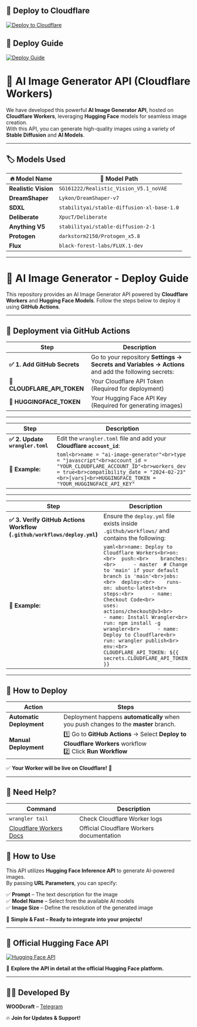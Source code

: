 ## 🚀 Deploy to Cloudflare

[![Deploy to Cloudflare](https://img.shields.io/badge/🚀_Deploy_to_Cloudflare-F38020?style=for-the-badge&logo=cloudflare&logoColor=white)](https://dash.cloudflare.com/sign-up/workers)

## 📖 Deploy Guide

[![Deploy Guide](https://img.shields.io/badge/📖_Deploy_Guide-000000?style=for-the-badge&logo=github&logoColor=white)](https://filestream-code-generater.pages.dev/ai-api-guide)

# 🚀 AI Image Generator API (Cloudflare Workers)

We have developed this powerful **AI Image Generator API**, hosted on **Cloudflare Workers**, leveraging **Hugging Face** models for seamless image creation.  
With this API, you can generate high-quality images using a variety of **Stable Diffusion** and **AI Models**.

---

## 🏷 Models Used  

| 🔥 Model Name         | 📌 Model Path |
|----------------------|--------------------------------------------|
| **Realistic Vision** | `SG161222/Realistic_Vision_V5.1_noVAE` |
| **DreamShaper**      | `Lykon/DreamShaper-v7`                   |
| **SDXL**            | `stabilityai/stable-diffusion-xl-base-1.0` |
| **Deliberate**       | `XpucT/Deliberate`                        |
| **Anything V5**      | `stabilityai/stable-diffusion-2-1`        |
| **Protogen**         | `darkstorm2150/Protogen_x5.8`             |
| **Flux**            | `black-forest-labs/FLUX.1-dev`            |

---

# 🚀 AI Image Generator - Deploy Guide  

This repository provides an AI Image Generator API powered by **Cloudflare Workers** and **Hugging Face Models**. Follow the steps below to deploy it using **GitHub Actions**.  

---

## 📌 Deployment via GitHub Actions  

| Step | Description |
|------|------------|
| **✅ 1. Add GitHub Secrets** | Go to your repository **Settings → Secrets and Variables → Actions** and add the following secrets: |
| **🔹 CLOUDFLARE_API_TOKEN** | Your Cloudflare API Token (Required for deployment) |
| **🔹 HUGGINGFACE_TOKEN** | Your Hugging Face API Key (Required for generating images) |

---

| Step | Description |
|------|------------|
| **✅ 2. Update `wrangler.toml`** | Edit the `wrangler.toml` file and add your **Cloudflare `account_id`**: |
| **📝 Example:** | ```toml<br>name = "ai-image-generator"<br>type = "javascript"<br>account_id = "YOUR_CLOUDFLARE_ACCOUNT_ID"<br>workers_dev = true<br>compatibility_date = "2024-02-23"<br>[vars]<br>HUGGINGFACE_TOKEN = "YOUR_HUGGINGFACE_API_KEY"``` |

---

| Step | Description |
|------|------------|
| **✅ 3. Verify GitHub Actions Workflow (`.github/workflows/deploy.yml`)** | Ensure the `deploy.yml` file exists inside `.github/workflows/` and contains the following: |
| **📝 Example:** | ```yaml<br>name: Deploy to Cloudflare Workers<br>on:<br>  push:<br>    branches:<br>      - master  # Change to 'main' if your default branch is 'main'<br>jobs:<br>  deploy:<br>    runs-on: ubuntu-latest<br>    steps:<br>      - name: Checkout Code<br>        uses: actions/checkout@v3<br>      - name: Install Wrangler<br>        run: npm install -g wrangler<br>      - name: Deploy to Cloudflare<br>        run: wrangler publish<br>        env:<br>          CLOUDFLARE_API_TOKEN: ${{ secrets.CLOUDFLARE_API_TOKEN }}``` |

---

## 🚀 How to Deploy  

| Action | Steps |
|--------|-------|
| **Automatic Deployment** | Deployment happens **automatically** when you push changes to the **master** branch. |
| **Manual Deployment** | 1️⃣ Go to **GitHub Actions** → Select **Deploy to Cloudflare Workers** workflow <br> 2️⃣ Click **Run Workflow** |

✅ **Your Worker will be live on Cloudflare!** 🎉  

---

## 📌 Need Help?  

| Command | Description |
|---------|------------|
| `wrangler tail` | Check Cloudflare Worker logs |
| [Cloudflare Workers Docs](https://developers.cloudflare.com/workers/) | Official Cloudflare Workers documentation |

## 🎯 How to Use

This API utilizes **Hugging Face Inference API** to generate AI-powered images.  
By passing **URL Parameters**, you can specify:

✅ **Prompt** – The text description for the image  
✅ **Model Name** – Select from the available AI models  
✅ **Image Size** – Define the resolution of the generated image  

🚀 **Simple & Fast – Ready to integrate into your projects!**

---

## 🔗 Official Hugging Face API

[![Hugging Face API](https://img.shields.io/badge/Huggingface_API-FEA47F?style=for-the-badge&logo=huggingface&logoColor=white)](https://api-inference.huggingface.co/)

📌 **Explore the API in detail at the official Hugging Face platform.**  

---

## 👨‍💻 Developed By  

**WOODcraft** – [Telegram](https://t.me/Farooq_is_king)  

🔥 **Join for Updates & Support!**

